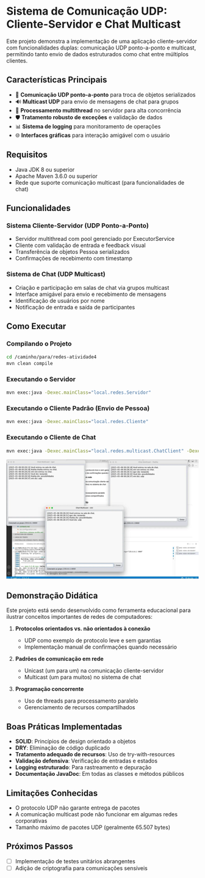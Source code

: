 # Sistema de Comunicação UDP: Cliente-Servidor e Chat Multicast

Este projeto demonstra a implementação de uma aplicação cliente-servidor com funcionalidades duplas: comunicação UDP ponto-a-ponto e multicast, permitindo tanto envio de dados estruturados como chat entre múltiplos clientes.

## Características Principais

- 🔄 **Comunicação UDP ponto-a-ponto** para troca de objetos serializados
- 🔊 **Multicast UDP** para envio de mensagens de chat para grupos
- 🧵 **Processamento multithread** no servidor para alta concorrência
- 🛡️ **Tratamento robusto de exceções** e validação de dados
- 📊 **Sistema de logging** para monitoramento de operações
- 🌐 **Interfaces gráficas** para interação amigável com o usuário

## Requisitos

- Java JDK 8 ou superior
- Apache Maven 3.6.0 ou superior
- Rede que suporte comunicação multicast (para funcionalidades de chat)

## Funcionalidades

### Sistema Cliente-Servidor (UDP Ponto-a-Ponto)
- Servidor multithread com pool gerenciado por ExecutorService
- Cliente com validação de entrada e feedback visual
- Transferência de objetos Pessoa serializados
- Confirmações de recebimento com timestamp

### Sistema de Chat (UDP Multicast)
- Criação e participação em salas de chat via grupos multicast
- Interface amigável para envio e recebimento de mensagens
- Identificação de usuários por nome
- Notificação de entrada e saída de participantes

## Como Executar

### Compilando o Projeto
```bash
cd /caminho/para/redes-atividade4
mvn clean compile
```

### Executando o Servidor
```bash
mvn exec:java -Dexec.mainClass="local.redes.Servidor"
```

### Executando o Cliente Padrão (Envio de Pessoa)
```bash
mvn exec:java -Dexec.mainClass="local.redes.Cliente"
```

### Executando o Cliente de Chat 
```bash
mvn exec:java -Dexec.mainClass="local.redes.multicast.ChatClient" -Dexec.args="224.0.0.1 9000"
```
![Janela de Chat](mvn.png)

## Demonstração Didática

Este projeto está sendo desenvolvido como ferramenta educacional para ilustrar conceitos importantes de redes de computadores:

1. **Protocolos orientados vs. não orientados à conexão**
   - UDP como exemplo de protocolo leve e sem garantias
   - Implementação manual de confirmações quando necessário

2. **Padrões de comunicação em rede**
   - Unicast (um para um) na comunicação cliente-servidor
   - Multicast (um para muitos) no sistema de chat

3. **Programação concorrente**
   - Uso de threads para processamento paralelo
   - Gerenciamento de recursos compartilhados

## Boas Práticas Implementadas

- **SOLID**: Princípios de design orientado a objetos
- **DRY**: Eliminação de código duplicado
- **Tratamento adequado de recursos**: Uso de try-with-resources
- **Validação defensiva**: Verificação de entradas e estados
- **Logging estruturado**: Para rastreamento e depuração
- **Documentação JavaDoc**: Em todas as classes e métodos públicos

## Limitações Conhecidas

- O protocolo UDP não garante entrega de pacotes
- A comunicação multicast pode não funcionar em algumas redes corporativas
- Tamanho máximo de pacotes UDP (geralmente 65.507 bytes)

## Próximos Passos

- [ ] Implementação de testes unitários abrangentes
- [ ] Adição de criptografia para comunicações sensíveis
